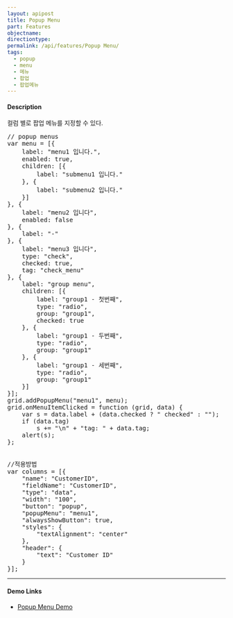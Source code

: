 ```yaml
---
layout: apipost
title: Popup Menu
part: Features
objectname: 
directiontype: 
permalink: /api/features/Popup Menu/
tags:
  - popup
  - menu
  - 메뉴
  - 팝업
  - 팝업메뉴
---
```


#### Description

컬럼 별로 팝업 메뉴를 지정할 수 있다.

<pre class="prettyprint">
// popup menus
var menu = [{
    label: "menu1 입니다.",
    enabled: true,
    children: [{
        label: "submenu1 입니다."
    }, {
        label: "submenu2 입니다."
    }]
}, {
    label: "menu2 입니다",
    enabled: false
}, {
    label: "-"
}, {
    label: "menu3 입니다",
    type: "check",
    checked: true,
    tag: "check_menu"
}, {
    label: "group menu",
    children: [{
        label: "group1 - 첫번째",
        type: "radio",
        group: "group1",
        checked: true
    }, {
        label: "group1 - 두번째",
        type: "radio",
        group: "group1"
    }, {
        label: "group1 - 세번째",
        type: "radio",
        group: "group1"
    }]
}];
grid.addPopupMenu("menu1", menu);
grid.onMenuItemClicked = function (grid, data) {
    var s = data.label + (data.checked ? " checked" : "");
    if (data.tag)
        s += "\n" + "tag: " + data.tag;
    alert(s);
};
 

//적용방법
var columns = [{
    "name": "CustomerID",
    "fieldName": "CustomerID",
    "type": "data",
    "width": "100",
    "button": "popup",
    "popupMenu": "menu1",
    "alwaysShowButton": true,
    "styles": {
        "textAlignment": "center"
    },
    "header": {
        "text": "Customer ID"
    }
}];
</pre>

---

#### Demo Links

* [Popup Menu Demo](http://demo.realgrid.net/Demo/PopupMenu) 

